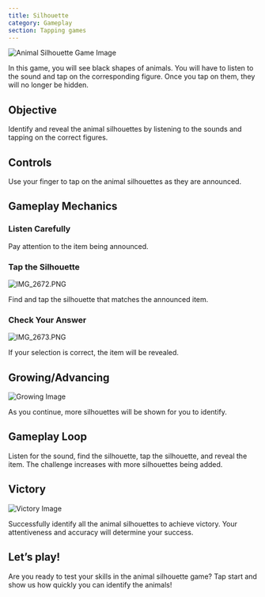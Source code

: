 ```yaml
---
title: Silhouette
category: Gameplay
section: Tapping games
---
```

![Animal Silhouette Game Image](https://help.studycat.com/hc/article_attachments/34915780007577)

In this game, you will see black shapes of animals. You will have to listen to the sound and tap on the corresponding figure. Once you tap on them, they will no longer be hidden.

Objective
---------

Identify and reveal the animal silhouettes by listening to the sounds and tapping on the correct figures.

Controls
--------

Use your finger to tap on the animal silhouettes as they are announced.

Gameplay Mechanics
------------------

### Listen Carefully

Pay attention to the item being announced.

### Tap the Silhouette

![IMG_2672.PNG](https://help.studycat.com/hc/article_attachments/34785088097433)

Find and tap the silhouette that matches the announced item.

### Check Your Answer

![IMG_2673.PNG](https://help.studycat.com/hc/article_attachments/34785088100761)

If your selection is correct, the item will be revealed.

Growing/Advancing
-----------------

![Growing Image](https://help.studycat.com/hc/article_attachments/34915749569049)

As you continue, more silhouettes will be shown for you to identify.

Gameplay Loop
-------------

Listen for the sound, find the silhouette, tap the silhouette, and reveal the item. The challenge increases with more silhouettes being added.

Victory
-------

![Victory Image](https://help.studycat.com/hc/article_attachments/34915749571993)

Successfully identify all the animal silhouettes to achieve victory. Your attentiveness and accuracy will determine your success.

Let’s play!
-----------

Are you ready to test your skills in the animal silhouette game? Tap start and show us how quickly you can identify the animals!